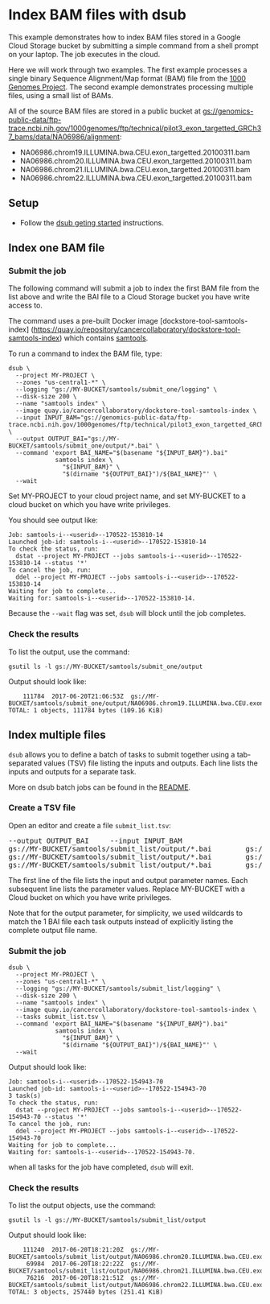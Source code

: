 # Index BAM files with dsub

This example demonstrates how to index BAM files stored in a Google
Cloud Storage bucket by submitting a simple command from a shell prompt
on your laptop. The job executes in the cloud.

Here we will work through two examples. The first example processes a single
binary Sequence Alignment/Map format (BAM) file from the
[1000 Genomes Project](http://www.internationalgenome.org/). The second
example demonstrates processing multiple files, using a small list of BAMs.

All of the source BAM files are stored in a public bucket at
[gs://genomics-public-data/ftp-trace.ncbi.nih.gov/1000genomes/ftp/technical/pilot3_exon_targetted_GRCh37_bams/data/NA06986/alignment](https://console.cloud.google.com/storage/browser/genomics-public-data/ftp-trace.ncbi.nih.gov/1000genomes/ftp/technical/pilot3_exon_targetted_GRCh37_bams/data/NA06986/alignment/):

* NA06986.chrom19.ILLUMINA.bwa.CEU.exon_targetted.20100311.bam
* NA06986.chrom20.ILLUMINA.bwa.CEU.exon_targetted.20100311.bam
* NA06986.chrom21.ILLUMINA.bwa.CEU.exon_targetted.20100311.bam
* NA06986.chrom22.ILLUMINA.bwa.CEU.exon_targetted.20100311.bam

## Setup

* Follow the [dsub geting started](../../README.md#getting-started)
instructions.

## Index one BAM file

### Submit the job

The following command will submit a job to index the first BAM file
from the list above and write the BAI file to a Cloud Storage bucket
you have write access to.

The command uses a pre-built Docker image [dockstore-tool-samtools-index]
(https://quay.io/repository/cancercollaboratory/dockstore-tool-samtools-index)
which contains [samtools](http://www.htslib.org/).

To run a command to index the BAM file, type:

```
dsub \
  --project MY-PROJECT \
  --zones "us-central1-*" \
  --logging "gs://MY-BUCKET/samtools/submit_one/logging" \
  --disk-size 200 \
  --name "samtools index" \
  --image quay.io/cancercollaboratory/dockstore-tool-samtools-index \
  --input INPUT_BAM="gs://genomics-public-data/ftp-trace.ncbi.nih.gov/1000genomes/ftp/technical/pilot3_exon_targetted_GRCh37_bams/data/NA06986/alignment/NA06986.chrom19.ILLUMINA.bwa.CEU.exon_targetted.20100311.bam" \
  --output OUTPUT_BAI="gs://MY-BUCKET/samtools/submit_one/output/*.bai" \
  --command 'export BAI_NAME="$(basename "${INPUT_BAM}").bai"
             samtools index \
               "${INPUT_BAM}" \
               "$(dirname "${OUTPUT_BAI}")/${BAI_NAME}"' \
  --wait
```

Set MY-PROJECT to your cloud project name, and set MY-BUCKET to a cloud bucket
on which you have write privileges.

You should see output like:

```
Job: samtools-i--<userid>--170522-153810-14
Launched job-id: samtools-i--<userid>--170522-153810-14
To check the status, run:
  dstat --project MY-PROJECT --jobs samtools-i--<userid>--170522-153810-14 --status '*'
To cancel the job, run:
  ddel --project MY-PROJECT --jobs samtools-i--<userid>--170522-153810-14
Waiting for job to complete...
Waiting for: samtools-i--<userid>--170522-153810-14.
```

Because the `--wait` flag was set, `dsub` will block until the job completes.

### Check the results

To list the output, use the command:

```
gsutil ls -l gs://MY-BUCKET/samtools/submit_one/output
```

Output should look like:

```
    111784  2017-06-20T21:06:53Z  gs://MY-BUCKET/samtools/submit_one/output/NA06986.chrom19.ILLUMINA.bwa.CEU.exon_targetted.20100311.bam.bai
TOTAL: 1 objects, 111784 bytes (109.16 KiB)
```

## Index multiple files

`dsub` allows you to define a batch of tasks to submit together using a
tab-separated values (TSV) file listing the inputs and outputs.
Each line lists the inputs and outputs for a separate task.

More on dsub batch jobs can be found in the
[README](../../README#submitting-a-batch-job).

### Create a TSV file

Open an editor and create a file `submit_list.tsv`:

<pre>
--output OUTPUT_BAI&#9;--input INPUT_BAM
gs://MY-BUCKET/samtools/submit_list/output/*.bai&#9;gs://genomics-public-data/ftp-trace.ncbi.nih.gov/1000genomes/ftp/technical/pilot3_exon_targetted_GRCh37_bams/data/NA06986/alignment/NA06986.chrom20.ILLUMINA.bwa.CEU.exon_targetted.20100311.bam
gs://MY-BUCKET/samtools/submit_list/output/*.bai&#9;gs://genomics-public-data/ftp-trace.ncbi.nih.gov/1000genomes/ftp/technical/pilot3_exon_targetted_GRCh37_bams/data/NA06986/alignment/NA06986.chrom21.ILLUMINA.bwa.CEU.exon_targetted.20100311.bam
gs://MY-BUCKET/samtools/submit_list/output/*.bai&#9;gs://genomics-public-data/ftp-trace.ncbi.nih.gov/1000genomes/ftp/technical/pilot3_exon_targetted_GRCh37_bams/data/NA06986/alignment/NA06986.chrom22.ILLUMINA.bwa.CEU.exon_targetted.20100311.bam
</pre>

The first line of the file lists the input and output parameter names.
Each subsequent line lists the parameter values.
Replace MY-BUCKET with a Cloud bucket on which you have write privileges.

Note that for the output parameter, for simplicity, we used wildcards to match
the 1 BAI file each task outputs instead of explicitly listing the complete
output file name.

### Submit the job

```
dsub \
  --project MY-PROJECT \
  --zones "us-central1-*" \
  --logging "gs://MY-BUCKET/samtools/submit_list/logging" \
  --disk-size 200 \
  --name "samtools index" \
  --image quay.io/cancercollaboratory/dockstore-tool-samtools-index \
  --tasks submit_list.tsv \
  --command 'export BAI_NAME="$(basename "${INPUT_BAM}").bai"
             samtools index \
               "${INPUT_BAM}" \
               "$(dirname "${OUTPUT_BAI}")/${BAI_NAME}"' \
  --wait
```

Output should look like:

```
Job: samtools-i--<userid>--170522-154943-70
Launched job-id: samtools-i--<userid>--170522-154943-70
3 task(s)
To check the status, run:
  dstat --project MY-PROJECT --jobs samtools-i--<userid>--170522-154943-70 --status '*'
To cancel the job, run:
  ddel --project MY-PROJECT --jobs samtools-i--<userid>--170522-154943-70
Waiting for job to complete...
Waiting for: samtools-i--<userid>--170522-154943-70.
```

when all tasks for the job have completed, `dsub` will exit.

### Check the results

To list the output objects, use the command:

```
gsutil ls -l gs://MY-BUCKET/samtools/submit_list/output
```

Output should look like:

```
    111240  2017-06-20T18:21:20Z  gs://MY-BUCKET/samtools/submit_list/output/NA06986.chrom20.ILLUMINA.bwa.CEU.exon_targetted.20100311.bam.bai
     69984  2017-06-20T18:22:22Z  gs://MY-BUCKET/samtools/submit_list/output/NA06986.chrom21.ILLUMINA.bwa.CEU.exon_targetted.20100311.bam.bai
     76216  2017-06-20T18:21:51Z  gs://MY-BUCKET/samtools/submit_list/output/NA06986.chrom22.ILLUMINA.bwa.CEU.exon_targetted.20100311.bam.bai
TOTAL: 3 objects, 257440 bytes (251.41 KiB)
```

